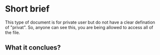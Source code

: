 # Short brief
This type of document is for private user but do not have a clear defination of "privat".
So, anyone can see this, you are being allowed to access all of the file.
## What it conclues?
